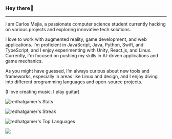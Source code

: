 



### Hey there👋

___

I am Carlos Mejia, a passionate computer science student currently hacking on various projects and exploring innovative tech solutions.

I love to work with augmented reality, game development, and web applications. I’m proficient in JavaScript, Java, Python, Swift, and TypeScript, and I enjoy experimenting with Unity, React.js, and Linux. Currently, I'm focused on pushing my skills in AI-driven applications and game mechanics.

As you might have guessed, I’m always curious about new tools and frameworks, especially in areas like Linux and design, and I enjoy diving into different programming languages and open-source projects.

(I love creating music. I play guitar)

![redhatgamer's Stats](https://github-readme-stats.vercel.app/api?username=redhatgamer&theme=tokyonight&show_icons=true&hide_border=true&count_private=true)

![redhatgamer's Streak](https://github-readme-streak-stats.herokuapp.com/?user=redhatgamer&theme=tokyonight&hide_border=true)

![redhatgamer's Top Languages](https://github-readme-stats.vercel.app/api/top-langs/?username=redhatgamer&theme=tokyonight&show_icons=true&hide_border=true&layout=compact)

![](https://komarev.com/ghpvc/?username=redhatgamer)

